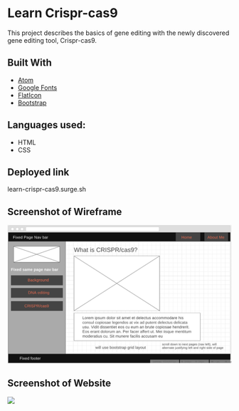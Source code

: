 # Learn Crispr-cas9

This project describes the basics of gene editing with the newly discovered gene editing tool, Crispr-cas9.

## Built With

* [Atom](https://atom.io/)
* [Google Fonts](https://fonts.google.com/)
* [FlatIcon](https://www.flaticon.com/)
* [Bootstrap](https://getbootstrap.com/)

## Languages used:

* HTML
* CSS

## Deployed link

learn-crispr-cas9.surge.sh

## Screenshot of Wireframe

![](wireframe.png)

## Screenshot of Website

![](screenshot)
